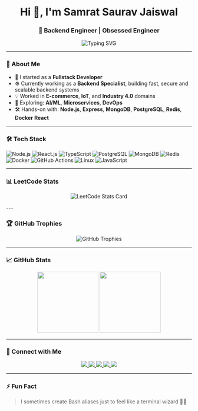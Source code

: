 <!-- GitHub Profile README for Samrat Saurav Jaiswal -->

<h1 align="center">Hi 👋, I'm Samrat Saurav Jaiswal</h1>
<h3 align="center">🚀 Backend Engineer | Obsessed Engineer </h3>

<p align="center">
  <img src="https://readme-typing-svg.demolab.com?font=Fira+Code&pause=1000&color=00F7FF&center=true&vCenter=true&width=435&lines=Backend+Engineer;Fullstack+Developer;IoT+and+E-commerce+Experience;Always+learning+something+new!" alt="Typing SVG" />
</p>

---

### 🌱 About Me

- 💼 I started as a **Fullstack Developer**  
- ⚙️ Currently working as a **Backend Specialist**, building fast, secure and scalable backend systems
- 💡 Worked in **E-commerce**, **IoT**, and **Industry 4.0** domains  
- 🧠 Exploring: **AI/ML**, **Microservices**, **DevOps**
- 🛠️ Hands-on with: **Node.js**, **Express**, **MongoDB**, **PostgreSQL**, **Redis**, **Docker** **React**

---

### 🛠 Tech Stack

![Node.js](https://img.shields.io/badge/-Node.js-339933?style=flat&logo=node.js&logoColor=white)
![React.js](https://img.shields.io/badge/-React.js-339933?style=flat&logo=react.js&logoColor=white)
![TypeScript](https://img.shields.io/badge/-TypeScript-3178C6?style=flat&logo=typescript&logoColor=white)
![PostgreSQL](https://img.shields.io/badge/-PostgreSQL-4169E1?style=flat&logo=postgresql&logoColor=white)
![MongoDB](https://img.shields.io/badge/-MongoDB-47A248?style=flat&logo=mongodb&logoColor=white)
![Redis](https://img.shields.io/badge/-Redis-DC382D?style=flat&logo=redis&logoColor=white)
![Docker](https://img.shields.io/badge/-Docker-2496ED?style=flat&logo=docker&logoColor=white)
![GitHub Actions](https://img.shields.io/badge/-GitHub%20Actions-2088FF?style=flat&logo=github-actions&logoColor=white)
![Linux](https://img.shields.io/badge/-Linux-FCC624?style=flat&logo=linux&logoColor=black)
![JavaScript](https://img.shields.io/badge/-JavaScript-F7DF1E?style=flat&logo=javascript&logoColor=black)

---

### 📊 LeetCode Stats

<p align="center">
  <img src="https://leetcard.jacoblin.cool/ictrl?theme=dark&font=baloo&ext=heatmap" alt="LeetCode Stats Card" />
</p>
---

### 🏆 GitHub Trophies

<p align="center">
  <img src="https://github-profile-trophy.vercel.app/?username=ictrl&theme=onedark&no-frame=true&row=1&column=7" alt="GitHub Trophies" />
</p>

---

### 📈 GitHub Stats

<p align="center">
  <img src="https://github-readme-stats.vercel.app/api?username=ictrl&show_icons=true&theme=radical&hide_border=true&include_all_commits=true&count_private=true" height="165"/>
  <img src="https://github-readme-streak-stats.herokuapp.com?user=ictrl&theme=radical&hide_border=true" height="165"/>
</p>

---

### 🔗 Connect with Me

<p align="center">
  <a href="https://linkedin.com/in/samratsauravjaiswal" target="_blank">
    <img src="https://img.shields.io/badge/-LinkedIn-blue?style=for-the-badge&logo=linkedin&logoColor=white" />
  </a>
  <a href="mailto:samratsauravjaiswal@gmail.com">
    <img src="https://img.shields.io/badge/-Gmail-red?style=for-the-badge&logo=gmail&logoColor=white" />
  </a>
  <a href="https://github.com/ictrl" target="_blank">
    <img src="https://img.shields.io/badge/-GitHub-181717?style=for-the-badge&logo=github&logoColor=white" />
  </a>
  <a href="https://leetcode.com/u/ictrl/" target="_blank">
    <img src="https://img.shields.io/badge/-LeetCode-FFA116?style=for-the-badge&logo=leetcode&logoColor=black" />
  </a>
  <a href="http://samratjaiswal.com/" target="_blank">
    <img src="https://img.shields.io/badge/-Portfolio-000000?style=for-the-badge&logo=vercel&logoColor=white" />
  </a>
</p>

---

### ⚡ Fun Fact

> I sometimes create Bash aliases just to feel like a terminal wizard 🧙‍♂️

